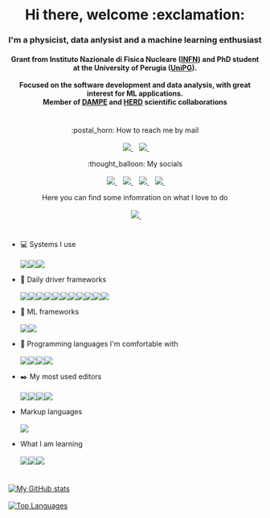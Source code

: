 <h1 align="center"> Hi there, welcome :exclamation: </h1>

<h3 align='center'>
  I'm a physicist, data anlysist and a machine learning enthusiast
</h3>

<h4 align='center'>
  Grant from Instituto Nazionale di Fisica Nucleare (<a href="https://home.infn.it/it/">INFN</a>) and PhD student at the University of Perugia (<a href="https://www.unipg.it">UniPG</a>).<br/><br/>
  Focused on the software development and data analysis, with great interest for ML applications.<br/>
  Member of <a href="http://dpnc.unige.ch/dampe/">DAMPE</a> and <a href="http://herd.pg.infn.it">HERD</a> scientific collaborations
</h4>

<h1></h1>

<p align='center'>
  :postal_horn: How to reach me by mail <br/><br/>&nbsp;&nbsp;
  <a href='mailto:ecatanzani@protonmail.com'>
    <img src="https://img.shields.io/badge/ProtonMail-8B89CC?style=for-the-badge&logo=protonmail&logoColor=white" />
  </a>&nbsp;&nbsp;
  <a href='mailto:enricocatanzani@gmail.com'>
    <img src="https://img.shields.io/badge/Gmail-D14836?style=for-the-badge&logo=gmail&logoColor=white" />
  </a>&nbsp;&nbsp;
</p>  

<p align='center'>
  :thought_balloon: My socials<br/><br/>&nbsp;&nbsp;
  <a href="https://twitter.com/enricocatanzani">
    <img src="https://img.shields.io/badge/Twitter-1DA1F2?style=for-the-badge&logo=twitter&logoColor=white" />
  </a>&nbsp;&nbsp;
  <a href="https://telegram.me/ecatanzani">
    <img src="https://img.shields.io/badge/Telegram-2CA5E0?style=for-the-badge&logo=telegram&logoColor=white" />
  </a>&nbsp;&nbsp;
  <a href="https://join.skype.com/invite/h3lZpa6sDIxM">
    <img src="https://img.shields.io/badge/Skype-00AFF0?style=for-the-badge&logo=skype&logoColor=white" />
  </a>&nbsp;&nbsp;
  <a href=' https://www.facebook.com/enrico.catanzani.16'>
    <img src="https://img.shields.io/badge/Facebook-1877F2?style=for-the-badge&logo=facebook&logoColor=white" />
  </a>&nbsp;&nbsp;
  
<p align='center'>
  Here you can find some infomration on what I love to do <br/><br/>&nbsp;&nbsp;
  <a href="https://www.linkedin.com/in/ecatanzani/">
    <img src="https://img.shields.io/badge/linkedin-%230077B5.svg?&style=for-the-badge&logo=linkedin&logoColor=white" />
  </a>&nbsp;&nbsp;
</p>

<h1></h1>

<!-- badge source: https://github.com/alexandresanlim/Badges4-README.md-Profile -->

* :computer: Systems I use<br/><br/><img src="https://img.shields.io/badge/Mac-%23999999?logo=apple&logoColor=white&style=for-the-badge" /><img src="https://img.shields.io/badge/Linux-%23FCC624?logo=linux&logoColor=black&style=for-the-badge" /><img src="https://img.shields.io/badge/Windows-%230078D6?logo=windows&logoColor=white&style=for-the-badge" />

* :wrench: Daily driver frameworks <br/><br/> <img src="https://img.shields.io/badge/CMake-064F8C?style=for-the-badge&logo=cmake&logoColor=white" /><img src="https://img.shields.io/badge/conda-342B029.svg?&style=for-the-badge&logo=anaconda&logoColor=white" /><img src="https://img.shields.io/badge/Docker-2CA5E0?style=for-the-badge&logo=docker&logoColor=white" /><img src="https://img.shields.io/badge/GitKraken-179287?style=for-the-badge&logo=GitKraken&logoColor=white" /><img src="https://img.shields.io/badge/Jupyter-F37626.svg?&style=for-the-badge&logo=Jupyter&logoColor=white" /><img src="https://img.shields.io/badge/Selenium-43B02A?style=for-the-badge&logo=Selenium&logoColor=white" /><img src="https://img.shields.io/badge/SciPy-654FF0?style=for-the-badge&logo=SciPy&logoColor=white" /><img src="https://img.shields.io/badge/Numpy-777BB4?style=for-the-badge&logo=numpy&logoColor=white" /><img src="https://img.shields.io/badge/Pandas-2C2D72?style=for-the-badge&logo=pandas&logoColor=white" /><img src="https://img.shields.io/badge/Plotly-239120?style=for-the-badge&logo=plotly&logoColor=white" /><img src="https://img.shields.io/badge/Streamlit-FF4B4B?style=for-the-badge&logo=Streamlit&logoColor=white" />

* :rocket: ML frameworks <br/><br/><img src="https://img.shields.io/badge/Keras-D00000?style=for-the-badge&logo=Keras&logoColor=white" /><img src="https://img.shields.io/badge/TensorFlow-FF6F00?style=for-the-badge&logo=tensorflow&logoColor=white" />

* :pencil: Programming languages I'm comfortable with<br/><br/><img src="https://img.shields.io/badge/C-00599C?style=for-the-badge&logo=c&logoColor=white" /><img src="https://img.shields.io/badge/C%2B%2B-00599C?style=for-the-badge&logo=c%2B%2B&logoColor=white" /><img src="https://img.shields.io/badge/Python-FFD43B?style=for-the-badge&logo=python&logoColor=blue" /><img src="https://img.shields.io/badge/json-5E5C5C?style=for-the-badge&logo=json&logoColor=white" />

* :black_nib: My most used editors<br/><br/><img src="https://img.shields.io/badge/Visual%20Studio%20Code-%23007ACC.svg?logo=visual-studio-code&logoColor=white&style=for-the-badge" /><img src="https://img.shields.io/badge/Xcode-007ACC?style=for-the-badge&logo=Xcode&logoColor=white" /><img src="https://img.shields.io/badge/Vim-%23019733.svg?logo=vim&logoColor=white&style=for-the-badge" /><img src="https://img.shields.io/badge/Emacs-7F5AB6.svg?logo=gnuemacs&logoColor=white&style=for-the-badge" />

* Markup languages <br/><br/><img src="https://img.shields.io/badge/LaTeX-47A141?style=for-the-badge&logo=LaTeX&logoColor=white" />

* What I am learning <br/><br/><img src="https://img.shields.io/badge/kubernetes-326ce5.svg?&style=for-the-badge&logo=kubernetes&logoColor=white" /><img src="https://img.shields.io/badge/Go-00ADD8?style=for-the-badge&logo=go&logoColor=white" /><img src="https://img.shields.io/badge/Rust-000000?style=for-the-badge&logo=rust&logoColor=white" />

<h1></h1>

[![My GitHub stats](https://github-readme-stats.vercel.app/api?username=ecatanzani)](https://github.com/anuraghazra/github-readme-stats)<br/><br/>
[![Top Languages](https://github-readme-stats.vercel.app/api/top-langs/?username=ecatanzani)](https://github.com/anuraghazra/github-readme-stats)

<h1></h1>
